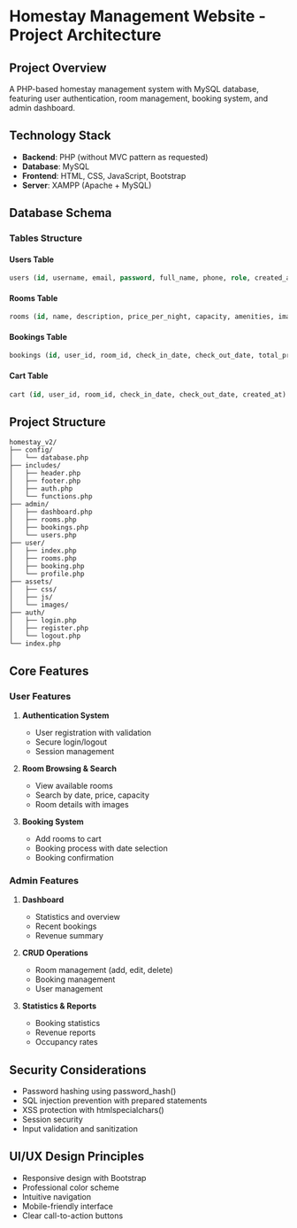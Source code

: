 # Homestay Management Website - Project Architecture

## Project Overview
A PHP-based homestay management system with MySQL database, featuring user authentication, room management, booking system, and admin dashboard.

## Technology Stack
- **Backend**: PHP (without MVC pattern as requested)
- **Database**: MySQL
- **Frontend**: HTML, CSS, JavaScript, Bootstrap
- **Server**: XAMPP (Apache + MySQL)

## Database Schema

### Tables Structure

#### Users Table
```sql
users (id, username, email, password, full_name, phone, role, created_at, updated_at)
```

#### Rooms Table
```sql
rooms (id, name, description, price_per_night, capacity, amenities, images, status, created_at, updated_at)
```

#### Bookings Table
```sql
bookings (id, user_id, room_id, check_in_date, check_out_date, total_price, status, created_at, updated_at)
```

#### Cart Table
```sql
cart (id, user_id, room_id, check_in_date, check_out_date, created_at)
```

## Project Structure
```
homestay_v2/
├── config/
│   └── database.php
├── includes/
│   ├── header.php
│   ├── footer.php
│   ├── auth.php
│   └── functions.php
├── admin/
│   ├── dashboard.php
│   ├── rooms.php
│   ├── bookings.php
│   └── users.php
├── user/
│   ├── index.php
│   ├── rooms.php
│   ├── booking.php
│   └── profile.php
├── assets/
│   ├── css/
│   ├── js/
│   └── images/
├── auth/
│   ├── login.php
│   ├── register.php
│   └── logout.php
└── index.php
```

## Core Features

### User Features
1. **Authentication System**
   - User registration with validation
   - Secure login/logout
   - Session management

2. **Room Browsing & Search**
   - View available rooms
   - Search by date, price, capacity
   - Room details with images

3. **Booking System**
   - Add rooms to cart
   - Booking process with date selection
   - Booking confirmation

### Admin Features
1. **Dashboard**
   - Statistics and overview
   - Recent bookings
   - Revenue summary

2. **CRUD Operations**
   - Room management (add, edit, delete)
   - Booking management
   - User management

3. **Statistics & Reports**
   - Booking statistics
   - Revenue reports
   - Occupancy rates

## Security Considerations
- Password hashing using password_hash()
- SQL injection prevention with prepared statements
- XSS protection with htmlspecialchars()
- Session security
- Input validation and sanitization

## UI/UX Design Principles
- Responsive design with Bootstrap
- Professional color scheme
- Intuitive navigation
- Mobile-friendly interface
- Clear call-to-action buttons